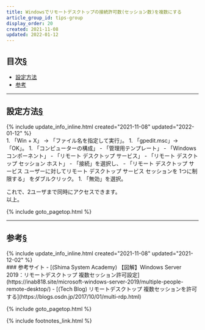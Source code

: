 ```yaml
---
title: Windowsでリモートデスクトップの接続許可数(セッション数)を複数にする
article_group_id: tips-group
display_order: 20
created: 2021-11-08
updated: 2022-01-12
---
```


## <a name="index">目次</a><a class="heading-anchor-permalink" href="#目次">§</a>

<ul id="index_ul">
<li><a href="#設定方法">設定方法</a></li>
<li><a href="#参考">参考</a></li>
</ul>

* * *
## <a name="設定方法">設定方法</a><a class="heading-anchor-permalink" href="#設定方法">§</a>
<div class="chapter-updated">{% include update_info_inline.html created="2021-11-08" updated="2022-01-12" %}</div>
1. 「Win + X」 -> 「ファイル名を指定して実行」。
1. 「gpedit.msc」-> 「OK」。
1. 「コンピューターの構成」   
    - 「管理用テンプレート」  
      - 「Windows コンポーネント」  
        - 「リモート デスクトップ サービス」  
          - 「リモート デスクトップ セッション ホスト」  
            - 「接続」を選択し、  
    - 「リモート デスクトップ サービス ユーザーに対してリモート デスクトップ サービス セッションを 1つに制限する」 をダブルクリック。
1. 「無効」を選択。

これで、2ユーザまで同時にアクセスできます。  
以上。

{% include goto_pagetop.html %}

* * *
## <a name="参考">参考</a><a class="heading-anchor-permalink" href="#参考">§</a>
<div class="chapter-updated">{% include update_info_inline.html created="2021-11-08" updated="2021-12-02" %}</div>
### 参考サイト
- [(Shima System Academy) 【図解】Windows Server 2019：リモートデスクトップ 複数セッション許可設定](https://inab818.site/microsoft-windows-server-2019/multiple-people-remote-desktop/)
- [(Tech Blog) リモートデスクトップ 複数セッションを許可する](https://blogs.osdn.jp/2017/10/01/multi-rdp.html)

{% include goto_pagetop.html %}

{% include footnotes_link.html %}
